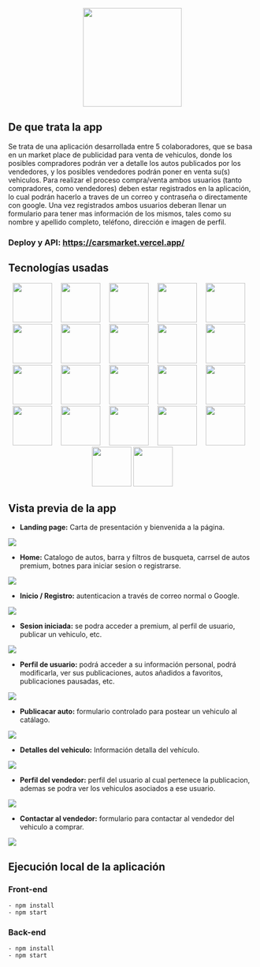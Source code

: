 <p align="center">
  <img height="200" src="https://github.com/fernando8alvarez/Cars-Market/blob/main/img/Vintage%20Car%20Logo.png" />
</p>

## De que trata la app
Se trata de una aplicación desarrollada entre 5 colaboradores, que se basa en un market place de publicidad para venta de vehiculos, donde los posibles compradores podrán ver a detalle los autos publicados por los vendedores, y los posibles vendedores podrán poner en venta su(s) vehiculos. Para realizar el proceso compra/venta ambos usuarios (tanto compradores, como vendedores) deben estar registrados en la aplicación, lo cual podrán hacerlo a traves de un correo y contraseña o directamente con google. Una vez registrados ambos usuarios deberan llenar un formulario para tener mas información de los mismos, tales como su nombre y apellido completo, teléfono, dirección e imagen de perfil.


### Deploy y API: https://carsmarket.vercel.app/



## Tecnologías usadas
<p align="center">
<img class='margin-right' src="https://github.com/fernando8alvarez/Cars-Market/blob/main/img/vsCode.png" height="80px"/>
<img width="10px"/>
<img src="https://github.com/fernando8alvarez/Cars-Market/blob/main/img/git.png" height="80px"/>
<img width="10px"/>
<img src="https://github.com/fernando8alvarez/Cars-Market/blob/main/img/github.png" height="80px"/>
<img width="10px"/>
<img src="https://github.com/fernando8alvarez/Cars-Market/blob/main/img/SCRUM-.png" height="80px"/>
<img width="10px"/>
<img src="https://github.com/fernando8alvarez/Cars-Market/blob/main/img/trello.png" height="80px"/>
<img width="10px"/>
<img src="https://github.com/fernando8alvarez/Cars-Market/blob/main/img/wondershareMockitt.png" height="80px"/>
<img width="10px"/>
<img src="https://github.com/fernando8alvarez/Cars-Market/blob/main/img/canva.png" height="80px"/>
<img width="10px"/>
<img src="https://github.com/fernando8alvarez/Cars-Market/blob/main/img/trello.png" height="80px"/>
<img width="10px"/>
<img src="https://github.com/fernando8alvarez/Cars-Market/blob/main/img/html.png" height="80px"/>
<img width="10px"/>
<img src="https://github.com/fernando8alvarez/Cars-Market/blob/main/img/javascript.png" height="80px"/>
<img width="10px"/>
<img src="https://github.com/fernando8alvarez/Cars-Market/blob/main/img/tailwind.png" height="80px"/>
<img width="10px"/>
<img src="https://github.com/fernando8alvarez/Cars-Market/blob/main/img/react.png" height="80px"/>
<img width="10px"/>
<img src="https://github.com/fernando8alvarez/Cars-Market/blob/main/img/redux.png" height="80px"/>
<img width="10px"/>
<img src="https://github.com/fernando8alvarez/Cars-Market/blob/main/img/nodeJS.png" height="80px"/>
<img width="10px"/>
<img src="https://github.com/fernando8alvarez/Cars-Market/blob/main/img/express.png" height="80px"/>
<img width="10px"/>
<img src="https://github.com/fernando8alvarez/Cars-Market/blob/main/img/SQL.png" height="80px"/>
<img width="10px"/>
<img src="https://github.com/fernando8alvarez/Cars-Market/blob/main/img/postgresSQL.png" height="80px"/>
<img width="10px"/>
<img src="https://github.com/fernando8alvarez/Cars-Market/blob/main/img/sequelize.png" height="80px"/>
<img width="10px"/>
<img src="https://github.com/fernando8alvarez/Cars-Market/blob/main/img/thunderClient.png" height="80px"/>
<img width="10px"/>
<img src="https://github.com/fernando8alvarez/Cars-Market/blob/main/img/nodemailer.png" height="80px"/>
<img width="10px"/>
<img src="https://github.com/fernando8alvarez/Cars-Market/blob/main/img/auth0.png" height="80px"/>

<img src="https://github.com/fernando8alvarez/Cars-Market/blob/main/img/sweetalert2.png" height="80px"/>
</p>

## Vista previa de la app

- **Landing page:** Carta de presentación y bienvenida a la página.

<img src="https://github.com/fernando8alvarez/Cars-Market/blob/main/Img/Landing%20Page.png" />

- **Home:** Catalogo de autos, barra y filtros de busqueta, carrsel de autos premium, botnes para iniciar sesion o registrarse.

<img src="https://github.com/fernando8alvarez/Cars-Market/blob/main/Img/Home-Con%20premium.png" />

- **Inicio / Registro:** autenticacion a través de correo normal o Google.

<img src="https://github.com/fernando8alvarez/Cars-Market/blob/main/Img/Inicio-Registro.png" />

- **Sesion iniciada:** se podra acceder a premium, al perfil de usuario, publicar un vehiculo, etc.

<img src="https://github.com/fernando8alvarez/Cars-Market/blob/main/Img/Home%20-%20Sin%20premium.png" />

- **Perfil de usuario:** podrá acceder a su información personal, podrá modificarla, ver sus publicaciones, autos añadidos a favoritos, publicaciones pausadas, etc.

<img src="https://github.com/fernando8alvarez/Cars-Market/blob/main/Img/Perfil%20de%20usuario.png" />

- **Publicacar auto:** formulario controlado para postear un vehiculo al catálago.

<img src="https://github.com/fernando8alvarez/Cars-Market/blob/main/Img/Publicar%20auto.png" />

- **Detalles del vehiculo:** Información detalla del vehículo.

<img src="https://github.com/fernando8alvarez/Cars-Market/blob/main/Img/Detalles%20-%20Publicacion.png" />

- **Perfil del vendedor:** perfil del usuario al cual pertenece la publicacion, ademas se podra ver los vehiculos asociados a ese usuario.

<img src="https://github.com/fernando8alvarez/Cars-Market/blob/main/Img/Perfil%20del%20vendedor.png" />

- **Contactar al vendedor:** formulario para contactar al vendedor del vehiculo a comprar.

<img src="https://github.com/fernando8alvarez/Cars-Market/blob/main/Img/Contactar%20al%20vendedor.png" />

## Ejecución local de la aplicación

### Front-end
```
- npm install
- npm start
```
### Back-end
```
- npm install
- npm start
```
